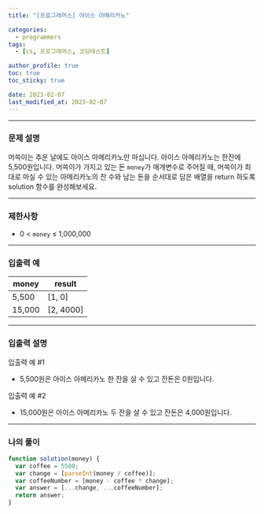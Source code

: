 ```yaml
---
title: "[프로그래머스] 아이스 아메리카노"

categories:
  - programmers
tags:
  - [cs, 프로그래머스, 코딩테스트]

author_profile: true
toc: true
toc_sticky: true

date: 2023-02-07
last_modified_at: 2023-02-07
---
```


---

### 문제 설명

머쓱이는 추운 날에도 아이스 아메리카노만 마십니다. 아이스 아메리카노는 한잔에 5,500원입니다. 머쓱이가 가지고 있는 돈 `money`가 매개변수로 주어질 때, 머쓱이가 최대로 마실 수 있는 아메리카노의 잔 수와 남는 돈을 순서대로 담은 배열을 return 하도록 solution 함수를 완성해보세요.

---

### 제한사항

- 0 < `money` ≤ 1,000,000

---

### 입출력 예

| money  | result    |
| ------ | --------- |
| 5,500  | [1, 0]    |
| 15,000 | [2, 4000] |

---

### 입출력 설명

입출력 예 #1

- 5,500원은 아이스 아메리카노 한 잔을 살 수 있고 잔돈은 0원입니다.

입출력 예 #2

- 15,000원은 아이스 아메리카노 두 잔을 살 수 있고 잔돈은 4,000원입니다.

---

### 나의 풀이

```jsx
function solution(money) {
  var coffee = 5500;
  var change = [parseInt(money / coffee)];
  var coffeeNumber = [money - coffee * change];
  var answer = [...change, ...coffeeNumber];
  return answer;
}
```
